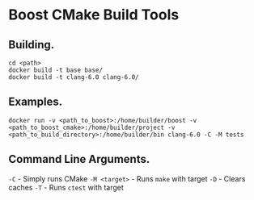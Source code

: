 # Boost CMake Build Tools

## Building.
```
cd <path>
docker build -t base base/
docker build -t clang-6.0 clang-6.0/
```

## Examples.
```
docker run -v <path_to_boost>:/home/builder/boost -v <path_to_boost_cmake>:/home/builder/project -v <path_to_build_directory>:/home/builder/bin clang-6.0 -C -M tests
```
## Command Line Arguments.

```-C``` - Simply runs CMake
```-M <target>``` - Runs ```make``` with target
```-D``` - Clears caches
```-T``` - Runs ```ctest``` with target
